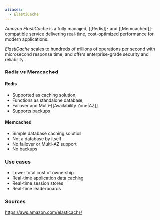 ```yaml
---
aliases:
  - ElastiCache
---
```

*Amazon ElastiCache* is a fully managed, [[Redis]]- and [[Memcached]]-compatible service delivering real-time, cost-optimized performance for modern applications. 

*ElastiCache* scales to hundreds of millions of operations per second with microsecond response time, and offers enterprise-grade security and reliability.
### Redis vs Memcached
#### Redis
* Supported as caching solution,
* Functions as standalone database,
* Failover and Multi-[[Availability Zone|AZ]]
* Supports backups
#### Memcached
* Simple database caching solution
* Not a database by itself
* No failover or Multi-AZ support
* No backups
### Use cases
* Lower total cost of ownership
* Real-time application data caching
* Real-time session stores
* Real-time leaderboards
### Sources
https://aws.amazon.com/elasticache/